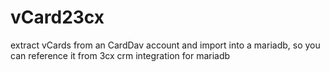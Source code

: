 # vCard23cx
extract vCards from an CardDav account and import into a mariadb, so you can reference it from 3cx crm integration for mariadb
